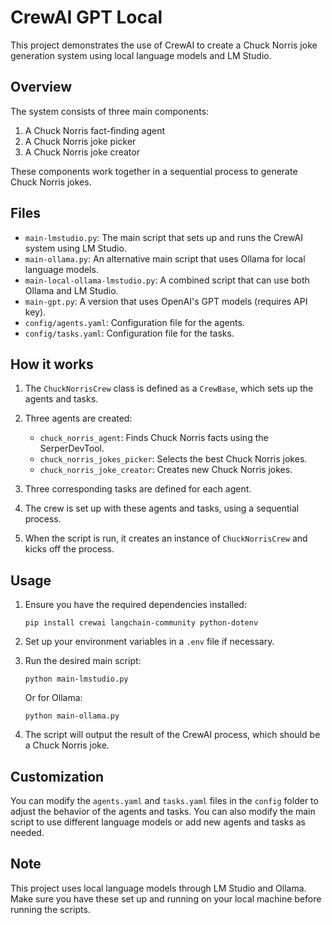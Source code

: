 # CrewAI GPT Local

This project demonstrates the use of CrewAI to create a Chuck Norris joke generation system using local language models and LM Studio.

## Overview

The system consists of three main components:

1. A Chuck Norris fact-finding agent
2. A Chuck Norris joke picker
3. A Chuck Norris joke creator

These components work together in a sequential process to generate Chuck Norris jokes.

## Files

- `main-lmstudio.py`: The main script that sets up and runs the CrewAI system using LM Studio.
- `main-ollama.py`: An alternative main script that uses Ollama for local language models.
- `main-local-ollama-lmstudio.py`: A combined script that can use both Ollama and LM Studio.
- `main-gpt.py`: A version that uses OpenAI's GPT models (requires API key).
- `config/agents.yaml`: Configuration file for the agents.
- `config/tasks.yaml`: Configuration file for the tasks.

## How it works

1. The `ChuckNorrisCrew` class is defined as a `CrewBase`, which sets up the agents and tasks.

2. Three agents are created:
   - `chuck_norris_agent`: Finds Chuck Norris facts using the SerperDevTool.
   - `chuck_norris_jokes_picker`: Selects the best Chuck Norris jokes.
   - `chuck_norris_joke_creator`: Creates new Chuck Norris jokes.

3. Three corresponding tasks are defined for each agent.

4. The crew is set up with these agents and tasks, using a sequential process.

5. When the script is run, it creates an instance of `ChuckNorrisCrew` and kicks off the process.

## Usage

1. Ensure you have the required dependencies installed:
   ```
   pip install crewai langchain-community python-dotenv
   ```

2. Set up your environment variables in a `.env` file if necessary.

3. Run the desired main script:
   ```
   python main-lmstudio.py
   ```

   Or for Ollama:
   ```
   python main-ollama.py
   ```

4. The script will output the result of the CrewAI process, which should be a Chuck Norris joke.

## Customization

You can modify the `agents.yaml` and `tasks.yaml` files in the `config` folder to adjust the behavior of the agents and tasks. You can also modify the main script to use different language models or add new agents and tasks as needed.

## Note

This project uses local language models through LM Studio and Ollama. Make sure you have these set up and running on your local machine before running the scripts.